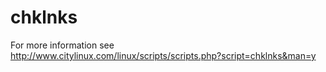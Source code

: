 # chklnks
For more information see http://www.citylinux.com/linux/scripts/scripts.php?script=chklnks&man=y
